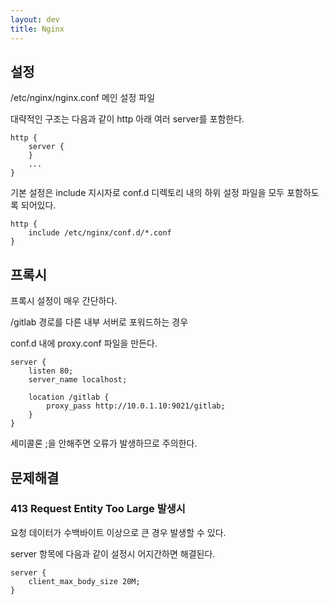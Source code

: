 ```yaml
---
layout: dev
title: Nginx
---
```

## 설정

/etc/nginx/nginx.conf 메인 설정 파일

대략적인 구조는 다음과 같이 http 아래 여러 server를 포함한다.

```nginx
http {
    server {
    }
    ...
}
```

기본 설정은 include 지시자로 conf.d 디렉토리 내의 하위 설정 파일을 모두 포함하도록 되어있다.

```nginx
http {
    include /etc/nginx/conf.d/*.conf
}
```

## 프록시

프록시 설정이 매우 간단하다.

/gitlab 경로를 다른 내부 서버로 포워드하는 경우

conf.d 내에 proxy.conf 파일을 만든다.

```nginx
server {
    listen 80;
    server_name localhost;
    
    location /gitlab {
        proxy_pass http://10.0.1.10:9021/gitlab;
    }
}
```

세미콜론 ;을 안해주면 오류가 발생하므로 주의한다.

## 문제해결 

### 413 Request Entity Too Large 발생시

요청 데이터가 수백바이트 이상으로 큰 경우 발생할 수 있다.

server 항목에 다음과 같이 설정시 어지간하면 해결된다.

```nginx
server {
    client_max_body_size 20M;
}
```